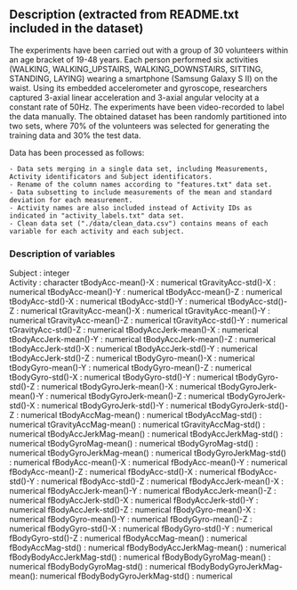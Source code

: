 ## Description (extracted from README.txt included in the dataset)
The experiments have been carried out with a group of 30 volunteers within an age bracket of 19-48 years. Each person performed six activities (WALKING, WALKING_UPSTAIRS, WALKING_DOWNSTAIRS, SITTING, STANDING, LAYING) wearing a smartphone (Samsung Galaxy S II) on the waist. 
Using its embedded accelerometer and gyroscope, researchers captured 3-axial linear acceleration and 3-axial angular velocity at a constant rate of 50Hz. The experiments have been video-recorded to label the data manually. The obtained dataset has been randomly partitioned into two sets, where 70% of the volunteers was selected for generating the training data and 30% the test data. 

Data has been processed as follows:

	- Data sets merging in a single data set, including Measurements, Activity identificators and Subject identificators.
	- Rename of the column names according to "features.txt" data set.
	- Data subsetting to include measurements of the mean and standard deviation for each measurement. 
	- Activity names are also included instead of Activity IDs as indicated in "activity_labels.txt" data set.
	- Clean data set ("./data/clean_data.csv") contains means of each variable for each activity and each subject.

### Description of variables
Subject                    : integer       
Activity                   : character
tBodyAcc-mean()-X          : numerical
tGravityAcc-std()-X        : numerical
tBodyAcc-mean()-Y          : numerical
tBodyAcc-mean()-Z          : numerical
tBodyAcc-std()-X           : numerical
tBodyAcc-std()-Y           : numerical
tBodyAcc-std()-Z           : numerical
tGravityAcc-mean()-X       : numerical
tGravityAcc-mean()-Y       : numerical
tGravityAcc-mean()-Z       : numerical
tGravityAcc-std()-Y        : numerical
tGravityAcc-std()-Z        : numerical
tBodyAccJerk-mean()-X      : numerical
tBodyAccJerk-mean()-Y      : numerical
tBodyAccJerk-mean()-Z      : numerical
tBodyAccJerk-std()-X       : numerical
tBodyAccJerk-std()-Y       : numerical
tBodyAccJerk-std()-Z       : numerical
tBodyGyro-mean()-X         : numerical
tBodyGyro-mean()-Y         : numerical
tBodyGyro-mean()-Z         : numerical
tBodyGyro-std()-X          : numerical
tBodyGyro-std()-Y          : numerical
tBodyGyro-std()-Z          : numerical
tBodyGyroJerk-mean()-X     : numerical
tBodyGyroJerk-mean()-Y     : numerical
tBodyGyroJerk-mean()-Z     : numerical
tBodyGyroJerk-std()-X      : numerical
tBodyGyroJerk-std()-Y      : numerical
tBodyGyroJerk-std()-Z      : numerical
tBodyAccMag-mean()         : numerical
tBodyAccMag-std()          : numerical
tGravityAccMag-mean()      : numerical
tGravityAccMag-std()       : numerical
tBodyAccJerkMag-mean()     : numerical
tBodyAccJerkMag-std()      : numerical
tBodyGyroMag-mean()        : numerical
tBodyGyroMag-std()         : numerical
tBodyGyroJerkMag-mean()    : numerical
tBodyGyroJerkMag-std()     : numerical
fBodyAcc-mean()-X          : numerical
fBodyAcc-mean()-Y          : numerical
fBodyAcc-mean()-Z          : numerical
fBodyAcc-std()-X           : numerical
fBodyAcc-std()-Y           : numerical
fBodyAcc-std()-Z           : numerical
fBodyAccJerk-mean()-X      : numerical
fBodyAccJerk-mean()-Y      : numerical
fBodyAccJerk-mean()-Z      : numerical
fBodyAccJerk-std()-X       : numerical
fBodyAccJerk-std()-Y       : numerical
fBodyAccJerk-std()-Z       : numerical
fBodyGyro-mean()-X         : numerical
fBodyGyro-mean()-Y         : numerical
fBodyGyro-mean()-Z         : numerical
fBodyGyro-std()-X          : numerical
fBodyGyro-std()-Y          : numerical
fBodyGyro-std()-Z          : numerical
fBodyAccMag-mean()         : numerical
fBodyAccMag-std()          : numerical
fBodyBodyAccJerkMag-mean() : numerical
fBodyBodyAccJerkMag-std()  : numerical
fBodyBodyGyroMag-mean()    : numerical
fBodyBodyGyroMag-std()     : numerical
fBodyBodyGyroJerkMag-mean(): numerical
fBodyBodyGyroJerkMag-std() : numerical